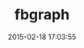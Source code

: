 ---
layout: post
title:  "fbgraph"
repo:   "nsanta/fbgraph"
date:   2015-02-18 17:03:55
gemurl: http://github.com/nsanta/fbgraph
---